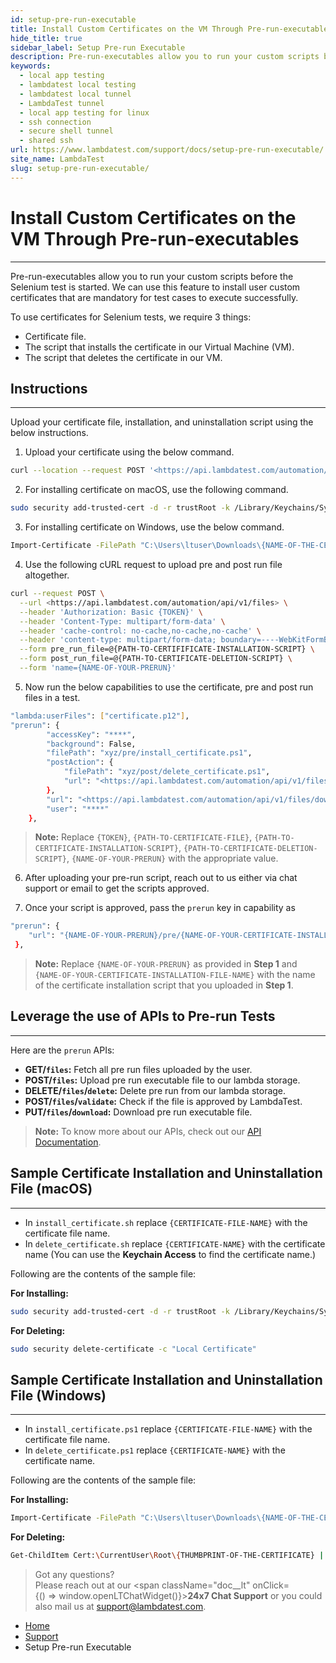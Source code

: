 ```yaml
---
id: setup-pre-run-executable
title: Install Custom Certificates on the VM Through Pre-run-executables
hide_title: true
sidebar_label: Setup Pre-run Executable
description: Pre-run-executables allow you to run your custom scripts before the Selenium test is started. 
keywords:
  - local app testing
  - lambdatest local testing
  - lambdatest local tunnel
  - LambdaTest tunnel
  - local app testing for linux
  - ssh connection
  - secure shell tunnel
  - shared ssh
url: https://www.lambdatest.com/support/docs/setup-pre-run-executable/
site_name: LambdaTest
slug: setup-pre-run-executable/
---
```


<script type="application/ld+json"
      dangerouslySetInnerHTML={{ __html: JSON.stringify({
       "@context": "https://schema.org",
        "@type": "BreadcrumbList",
        "itemListElement": [{
          "@type": "ListItem",
          "position": 1,
          "name": "LambdaTest",
          "item": "https://www.lambdatest.com"
        },{
          "@type": "ListItem",
          "position": 2,
          "name": "Support",
          "item": "https://www.lambdatest.com/support/docs/"
        },{
          "@type": "ListItem",
          "position": 3,
          "name": "Install Custom Certificates on the VM Through Pre-run-executables",
          "item": "https://www.lambdatest.com/support/docs/setup-pre-run-executable/"
        }]
      })
    }}
></script>

# Install Custom Certificates on the VM Through Pre-run-executables

* * *
Pre-run-executables allow you to run your custom scripts before the Selenium test is started. We can use this feature to install user custom certificates that are mandatory for test cases to execute successfully.

To use certificates for Selenium tests, we require 3 things:

* Certificate file.
* The script that installs the certificate in our Virtual Machine (VM).
* The script that deletes the certificate in our VM.

## Instructions

* * *
Upload your certificate file, installation, and uninstallation script using the below instructions.

1. Upload your certificate using the below command.

```bash
curl --location --request POST '<https://api.lambdatest.com/automation/api/v1/user-files>'
```
2. For installing certificate on macOS, use the following command.

```bash
sudo security add-trusted-cert -d -r trustRoot -k /Library/Keychains/System.keychain /Users/ltuser/Downloads/{CERTIFICATE-FILE-NAME}
```
3. For installing certificate on Windows, use the below command.

```bash
Import-Certificate -FilePath "C:\Users\ltuser\Downloads\{NAME-OF-THE-CERTIFICATE}" -CertStoreLocation 'Cert:\LocalMachine\Root' -Verbose
```

4. Use the following cURL request to upload pre and post run file altogether.

```bash
curl --request POST \
  --url <https://api.lambdatest.com/automation/api/v1/files> \
  --header 'Authorization: Basic {TOKEN}' \
  --header 'Content-Type: multipart/form-data' \
  --header 'cache-control: no-cache,no-cache,no-cache' \
  --header 'content-type: multipart/form-data; boundary=----WebKitFormBoundary7MA4YWxkTrZu0gW' \
  --form pre_run_file=@{PATH-TO-CERTIFIFICATE-INSTALLATION-SCRIPT} \
  --form post_run_file=@{PATH-TO-CERTIFICATE-DELETION-SCRIPT} \
  --form 'name={NAME-OF-YOUR-PRERUN}' 
  ```

5. Now run the below capabilities to use the certificate, pre and post run files in a test.

```bash
"lambda:userFiles": ["certificate.p12"],
"prerun": {
        "accessKey": "****",
        "background": False,
        "filePath": "xyz/pre/install_certificate.ps1",
        "postAction": {
            "filePath": "xyz/post/delete_certificate.ps1",
            "url": "<https://api.lambdatest.com/automation/api/v1/files/download>"
        },
        "url": "<https://api.lambdatest.com/automation/api/v1/files/download>",
        "user": "****"
    },
```


> **Note:** Replace `{TOKEN}`, `{PATH-TO-CERTIFICATE-FILE}`, `{PATH-TO-CERTIFICATE-INSTALLATION-SCRIPT}`, `{PATH-TO-CERTIFICATE-DELETION-SCRIPT}`, `{NAME-OF-YOUR-PRERUN}` with the appropriate value. 

6. After uploading your pre-run script, reach out to us either via chat support or email to get the scripts approved.

7. Once your script is approved, pass the `prerun` key in capability as

```bash
"prerun": {
    "url": "{NAME-OF-YOUR-PRERUN}/pre/{NAME-OF-YOUR-CERTIFICATE-INSTALLATION-SCRIPT}",
 },
```
> **Note:** Replace `{NAME-OF-YOUR-PRERUN}` as provided in **Step 1** and `{NAME-OF-YOUR-CERTIFICATE-INSTALLATION-FILE-NAME}` with the name of the certificate installation script that you uploaded in **Step 1**.

## Leverage the use of APIs to Pre-run Tests
***
Here are the `prerun` APIs:

* **GET/`files`:** Fetch all pre run files uploaded by the user.
* **POST/`files`:** Upload pre run executable file to our lambda storage.
* **DELETE/`files`/`delete`:** Delete pre run from our lambda storage.
* **POST/`files`/`validate`:** Check if the file is approved by LambdaTest.
* **PUT/`files`/`download`:** Download pre run executable file. 

> **Note:** To know more about our APIs, check out our [API Documentation](https://www.lambdatest.com/support/api-doc/). 

## Sample Certificate Installation and Uninstallation File (macOS)
***
* In `install_certificate.sh` replace `{CERTIFICATE-FILE-NAME}` with the certificate file name.
* In `delete_certificate.sh` replace `{CERTIFICATE-NAME}` with the certificate name (You can use the **Keychain Access** to find the certificate name.)

Following are the contents of the sample file:

**For Installing:**
```bash
sudo security add-trusted-cert -d -r trustRoot -k /Library/Keychains/System.keychain /Users/ltuser/Downloads/{CERTIFICATE-FILE-NAME}
```

**For Deleting:**
```bash
sudo security delete-certificate -c "Local Certificate"
```

## Sample Certificate Installation and Uninstallation File (Windows)
***
* In `install_certificate.ps1` replace `{CERTIFICATE-FILE-NAME}` with the certificate file name.
* In `delete_certificate.ps1` replace `{CERTIFICATE-NAME}` with the certificate name.

Following are the contents of the sample file:

**For Installing:**
```bash
Import-Certificate -FilePath "C:\Users\ltuser\Downloads\{NAME-OF-THE-CERTIFICATE}" -CertStoreLocation 'Cert:\LocalMachine\Root' -Verbose
```
**For Deleting:**
```bash
Get-ChildItem Cert:\CurrentUser\Root\{THUMBPRINT-OF-THE-CERTIFICATE} | Remove-Item
```

>Got any questions?<br/>
Please reach out at our <span className="doc__lt" onClick={() => window.openLTChatWidget()}>**24x7 Chat Support**</span> or you could also mail us at support@lambdatest.com.

<nav aria-label="breadcrumbs">
  <ul className="breadcrumbs">
    <li className="breadcrumbs__item">
      <a className="breadcrumbs__link" href="https://www.lambdatest.com">
        Home
      </a>
    </li>
    <li className="breadcrumbs__item">
      <a className="breadcrumbs__link" target="_self" href="https://www.lambdatest.com/support/docs/">
        Support
      </a>
    </li>
    <li className="breadcrumbs__item breadcrumbs__item--active">
      <span className="breadcrumbs__link">
        Setup Pre-run Executable
      </span>
    </li>
  </ul>
</nav>